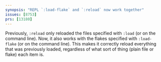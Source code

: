 ```yaml
---
synopsis: "REPL `:load-flake` and `:reload` now work together"
issues: [8753]
prs: [13180]
---
```


Previously, `:reload` only reloaded the files specified with `:load` (or on the command line).
Now, it also works with the flakes specified with `:load-flake` (or on the command line).
This makes it correctly reload everything that was previously loaded, regardless of what sort of thing (plain file or flake) each item is.
